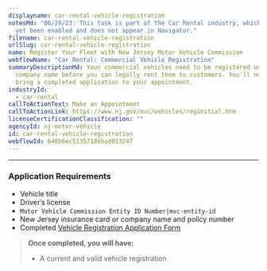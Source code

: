 ```yaml
---
displayname: car-rental-vehicle-registration
notesMd: "06/29/23: This task is part of the Car Rental industry, which has not
  yet been enabled and does not appear in Navigator."
filename: car-rental-vehicle-registration
urlSlug: car-rental-vehicle-registration
name: Register Your Fleet with New Jersey Motor Vehicle Commission
webflowName: "Car Rental: Commercial Vehicle Registration"
summaryDescriptionMd: Your commercial vehicles need to be registered under your
  company name before you can legally rent them to customers. You'll need to
  bring a completed application to your appointment.
industryId:
  - car-rental
callToActionText: Make an Appointment
callToActionLink: https://www.nj.gov/mvc/vehicles/reginitial.htm
licenseCertificationClassification: ""
agencyId: nj-motor-vehicle
id: car-rental-vehicle-registration
webflowId: 648b6ec51357186bad913247
---
```


---

### Application Requirements

- Vehicle title
- Driver’s license
- `Motor Vehicle Commission Entity ID Number|mvc-entity-id`
- New Jersey insurance card or company name and policy number
- Completed [Vehicle Registration Application Form](https://www.nj.gov/mvc/pdf/vehicles/BA-49.pdf)

> **Once completed, you will have:**
>
> - A current and valid vehicle registration
